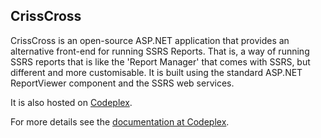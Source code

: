 CrissCross
----------

CrissCross is an open-source ASP.NET application that provides an alternative front-end for running SSRS Reports. That is, a way of running SSRS reports that is like the 'Report Manager' that comes with SSRS, but different
and more customisable. It is built using the standard ASP.NET ReportViewer component and the SSRS web services.

It is also hosted on [Codeplex](http://crisscross.codeplex.com/).

For more details see the [documentation at Codeplex](http://crisscross.codeplex.com/documentation).


